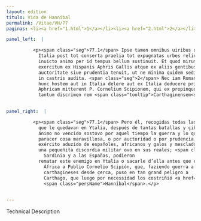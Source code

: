 ```yaml
---
layout: edition
titulo: Vida de Hanníbal
permalink: /Vitae/VH/77
paginas: <li><a href="1.html">1</a></li><li><a href="2.html">2</a></li><li><a href="3.html">3</a></li><li><a href="4.html">4</a></li><li><a href="5.html">5</a></li><li><a href="6.html">6</a></li><li><a href="7.html">7</a></li><li><a href="8.html">8</a></li><li><a href="9.html">9</a></li><li><a href="10.html">10</a></li><li><a href="11.html">11</a></li><li><a href="12.html">12</a></li><li><a href="13.html">13</a></li><li><a href="14.html">14</a></li><li><a href="15.html">15</a></li><li><a href="16.html">16</a></li><li><a href="17.html">17</a></li><li><a href="18.html">18</a></li><li><a href="19.html">19</a></li><li><a href="20.html">20</a></li><li><a href="21.html">21</a></li><li><a href="22.html">22</a></li><li><a href="23.html">23</a></li><li><a href="24.html">24</a></li><li><a href="25.html">25</a></li><li><a href="26.html">26</a></li><li><a href="27.html">27</a></li><li><a href="28.html">28</a></li><li><a href="29.html">29</a></li><li><a href="30.html">30</a></li><li><a href="31.html">31</a></li><li><a href="32.html">32</a></li><li><a href="33.html">33</a></li><li><a href="34.html">34</a></li><li><a href="35.html">35</a></li><li><a href="36.html">36</a></li><li><a href="37.html">37</a></li><li><a href="38.html">38</a></li><li><a href="39.html">39</a></li><li><a href="40.html">40</a></li><li><a href="41.html">41</a></li><li><a href="42.html">42</a></li><li><a href="43.html">43</a></li><li><a href="44.html">44</a></li><li><a href="45.html">45</a></li><li><a href="46.html">46</a></li><li><a href="47.html">47</a></li><li><a href="48.html">48</a></li><li><a href="49.html">49</a></li><li><a href="50.html">50</a></li><li><a href="51.html">51</a></li><li><a href="52.html">52</a></li><li><a href="53.html">53</a></li><li><a href="54.html">54</a></li><li><a href="55.html">55</a></li><li><a href="56.html">56</a></li><li><a href="57.html">57</a></li><li><a href="58.html">58</a></li><li><a href="59.html">59</a></li><li><a href="60.html">60</a></li><li><a href="61.html">61</a></li><li><a href="62.html">62</a></li><li><a href="63.html">63</a></li><li><a href="64.html">64</a></li><li><a href="65.html">65</a></li><li><a href="66.html">66</a></li><li><a href="67.html">67</a></li><li><a href="68.html">68</a></li><li><a href="69.html">69</a></li><li><a href="70.html">70</a></li><li><a href="71.html">71</a></li><li><a href="72.html">72</a></li><li><a href="73.html">73</a></li><li><a href="74.html">74</a></li><li><a href="75.html">75</a></li><li><a href="76.html">76</a></li><li><a href="77.html">77</a></li><li><a href="78.html">78</a></li><li><a href="79.html">79</a></li><li><a href="80.html">80</a></li><li><a href="81.html">81</a></li><li><a href="82.html">82</a></li><li><a href="83.html">83</a></li><li><a href="84.html">84</a></li><li><a href="85.html">85</a></li><li><a href="86.html">86</a></li><li><a href="87.html">87</a></li><li><a href="88.html">88</a></li><li><a href="89.html">89</a></li><li><a href="90.html">90</a></li><li><a href="91.html">91</a></li><li><a href="92.html">92</a></li><li><a href="93.html">93</a></li><li><a href="94.html">94</a></li><li><a href="95.html">95</a></li><li><a href="96.html">96</a></li>

panel_left:  |

          <p><span class="seg">77.1</span> Ipse tamen omnibus uiribus quae sibi in
            Italia post tot conserta praelia tot expugnatas urbes relinquebantur, simul collectis
            inuicto animo per id tempus bellum sustinuit. Et quod mirum cuique uideri debet,
            exercitum ex Hispanis Aphris Gallis atque ex aliis gentibus mixtum sic concordem siue
            auctoritate siue prudentia tenuit, ut ne minima quidem seditio dissensioue militaris sit
            in castris audita. <span class="seg">2</span> Nec iam Romani Sicilia Sardinia Hispaniisque receptis
            hunc hostem aut in Italia delere aut ex Italia deducere prius potuerunt, quam in
            Aphricam mitterent P. Cornelium Scipionem, qui ex propinquo inferens Poenis arma, in
            tantum discrimen rem <span class="tooltip">Carthaginensem<span class="tooltiptext">Carthaginensium <span class="siglas">M N P R S U W</span> </span></span> impulit, ut extemplo necessitate coacti Hannibalem ex Italia reuocarent. </p>
        

panel_right:  |

          <p><span class="seg">77.1</span> Pero él, recogidas todas las fuerças
            que le quedavan en Ytalia, después de tantas batallas y çibdades tomadas por fuerça, con
            ánimo no vencido sostovo por aquel tiempo la guerra y lo que a qualquier ombre deve
            paracer cosa maravillosa, o por auctoridad o por prudencia, tovo tan concorde el
            exército aduzido de españoles, africanos y galos y mesclado de otras gentes, que nunca
            una pequeñita discordia militar ovo en sus reales; <span class="seg">2</span> y nunca los <span class="tooltip">romanos<span class="tooltiptext">romnos  </span></span>, que ya avían recobrado a Sicilia y a
              Sardinia y a las Españas, podieron
            rematar este enemigo en Ytalia o sacarle d’ella antes que embiassen en
              África a Publio Cornelio Scipión, que, faziendo guerra a los
              carthagineses desde çerca, puso en tan grand peligro a
              Carthago, que luego por necessidad los costriñió <a href="../public/images/1491/178v.png" target="new"><img class="facs" src="https://alfonsodepalencia.github.io/Vitae/public/images/facs_icon.jpg"/></a>[178v,a] revocar de Ytalia a
              <span class="persName">Hanníbal</span>.</p>
        

---
```


Technical Description 